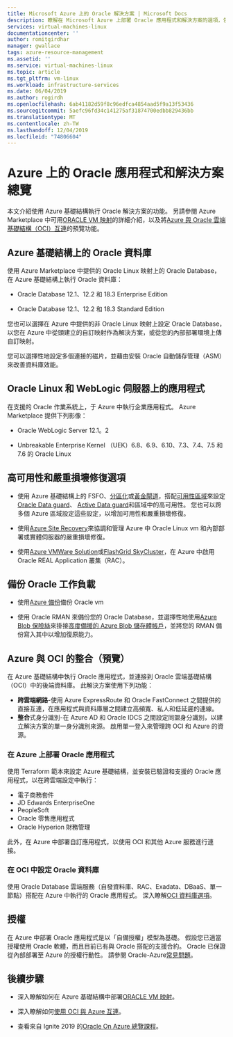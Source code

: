```yaml
---
title: Microsoft Azure 上的 Oracle 解決方案 | Microsoft Docs
description: 瞭解在 Microsoft Azure 上部署 Oracle 應用程式和解決方案的選項，包括完全在 Azure 基礎結構上執行，或使用與 Oracle 雲端基礎結構（OCI）的跨雲端連線能力。
services: virtual-machines-linux
documentationcenter: ''
author: romitgirdhar
manager: gwallace
tags: azure-resource-management
ms.assetid: ''
ms.service: virtual-machines-linux
ms.topic: article
ms.tgt_pltfrm: vm-linux
ms.workload: infrastructure-services
ms.date: 06/04/2019
ms.author: rogirdh
ms.openlocfilehash: 6ab41182d59f8c96edfca4854aad5f9a13f53436
ms.sourcegitcommit: 5aefc96fd34c141275af31874700edbb829436bb
ms.translationtype: MT
ms.contentlocale: zh-TW
ms.lasthandoff: 12/04/2019
ms.locfileid: "74806604"
---
```

# <a name="overview-of-oracle-applications-and-solutions-on-azure"></a>Azure 上的 Oracle 應用程式和解決方案總覽

本文介紹使用 Azure 基礎結構執行 Oracle 解決方案的功能。 另請參閱 Azure Marketplace 中可用[ORACLE VM 映射](oracle-vm-solutions.md)的詳細介紹，以及將[Azure 與 Oracle 雲端基礎結構（OCI）互連](oracle-oci-overview.md)的預覽功能。

## <a name="oracle-databases-on-azure-infrastructure"></a>Azure 基礎結構上的 Oracle 資料庫

使用 Azure Marketplace 中提供的 Oracle Linux 映射上的 Oracle Database，在 Azure 基礎結構上執行 Oracle 資料庫：

* Oracle Database 12.1、12.2 和 18.3 Enterprise Edition 

* Oracle Database 12.1、12.2 和 18.3 Standard Edition 

您也可以選擇在 Azure 中提供的非 Oracle Linux 映射上設定 Oracle Database，以您在 Azure 中從頭建立的自訂映射作為解決方案，或從您的內部部署環境上傳自訂映射。

您可以選擇性地設定多個連接的磁片，並藉由安裝 Oracle 自動儲存管理（ASM）來改善資料庫效能。

## <a name="applications-on-oracle-linux-and-weblogic-server"></a>Oracle Linux 和 WebLogic 伺服器上的應用程式

在支援的 Oracle 作業系統上，于 Azure 中執行企業應用程式。 Azure Marketplace 提供下列影像：

* Oracle WebLogic Server 12.1。2

* Unbreakable Enterprise Kernel （UEK）6.8、6.9、6.10、7.3、7.4、7.5 和7.6 的 Oracle Linux 

## <a name="high-availability-and-disaster-recovery-options"></a>高可用性和嚴重損壞修復選項

* 使用 Azure 基礎結構上的 FSFO、[分區化](https://docs.oracle.com/en/database/oracle/oracle-database/12.2/admin/sharding-overview.html)或[黃金閘道](https://www.oracle.com/middleware/technologies/goldengate.html)，搭配[可用性區域](../../../availability-zones/az-overview.md)來設定[Oracle Data guard](https://docs.oracle.com/cd/B19306_01/server.102/b14239/concepts.htm#g1049956)、 [Active Data guard](https://docs.oracle.com/en/database/oracle/oracle-database/12.2/dgbkr/index.html)和區域中的高可用性。 您也可以跨多個 Azure 區域設定這些設定，以增加可用性和嚴重損壞修復。

* 使用[Azure Site Recovery](../../../site-recovery/site-recovery-overview.md)來協調和管理 Azure 中 Oracle Linux vm 和內部部署或實體伺服器的嚴重損壞修復。 

* 使用[Azure VMWare Solution](https://docs.azure.cloudsimple.com/oracle-rac/)或[FlashGrid SkyCluster](https://www.flashgrid.io/oracle-rac-in-azure/)，在 Azure 中啟用 Oracle REAL Application 叢集（RAC）。

## <a name="backup-oracle-workloads"></a>備份 Oracle 工作負載

* 使用[Azure 備份](https://docs.microsoft.com/azure/backup/backup-overview)備份 Oracle vm

* 使用 Oracle RMAN 來備份您的 Oracle Database，並選擇性地使用[Azure Blob 保險絲](https://docs.microsoft.com/azure/storage/blobs/storage-how-to-mount-container-linux)來掛接[高度備援的 Azure Blob 儲存體帳戶](https://docs.microsoft.com/azure/storage/common/storage-redundancy)，並將您的 RMAN 備份寫入其中以增加復原能力。

## <a name="integration-of-azure-with-oci-preview"></a>Azure 與 OCI 的整合（預覽）

在 Azure 基礎結構中執行 Oracle 應用程式，並連接到 Oracle 雲端基礎結構（OCI）中的後端資料庫。 此解決方案使用下列功能： 

* **跨雲端網路**-使用 Azure ExpressRoute 和 Oracle FastConnect 之間提供的直接互連，在應用程式與資料庫層之間建立高頻寬、私人和低延遲的連線。
* **整合**式身分識別-在 Azure AD 和 Oracle IDCS 之間設定同盟身分識別，以建立解決方案的單一身分識別來源。 啟用單一登入來管理跨 OCI 和 Azure 的資源。

### <a name="deploy-oracle-applications-on-azure"></a>在 Azure 上部署 Oracle 應用程式

使用 Terraform 範本來設定 Azure 基礎結構，並安裝已驗證和支援的 Oracle 應用程式，以在跨雲端設定中執行：

* 電子商務套件
* JD Edwards EnterpriseOne
* PeopleSoft
* Oracle 零售應用程式
* Oracle Hyperion 財務管理

此外，在 Azure 中部署自訂應用程式，以使用 OCI 和其他 Azure 服務進行連接。

### <a name="set-up-oracle-databases-in-oci"></a>在 OCI 中設定 Oracle 資料庫

使用 Oracle Database 雲端服務（自發資料庫、RAC、Exadata、DBaaS、單一節點）搭配在 Azure 中執行的 Oracle 應用程式。 深入瞭解[OCI 資料庫選項](https://docs.cloud.oracle.com/iaas/Content/Database/Concepts/databaseoverview.htm)。 
 

## <a name="licensing"></a>授權

在 Azure 中部署 Oracle 應用程式是以「自備授權」模型為基礎。 假設您已適當授權使用 Oracle 軟體，而且目前已有與 Oracle 搭配的支援合約。 Oracle 已保證從內部部署至 Azure 的授權行動性。 請參閱 Oracle-Azure[常見問題](https://www.oracle.com/cloud/technologies/oracle-azure-faq.html)。

## <a name="next-steps"></a>後續步驟

* 深入瞭解如何在 Azure 基礎結構中部署[ORACLE VM 映射](oracle-vm-solutions.md)。

* 深入瞭解如何[使用 OCI 與 Azure 互連](oracle-oci-overview.md)。

* 查看來自 Ignite 2019 的[Oracle On Azure 總覽課程](https://myignite.techcommunity.microsoft.com/sessions/82915)。 
